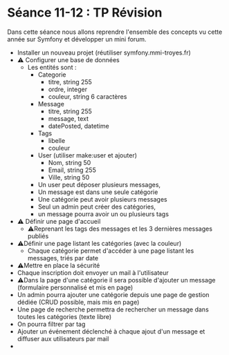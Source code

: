 # Séance 11-12 : TP Révision

Dans cette séance nous allons reprendre l'ensemble des concepts vu cette année sur Symfony et développer un mini forum.

* Installer un nouveau projet (réutiliser symfony.mmi-troyes.fr)
* :warning: Configurer une base de données
  * Les entités sont :&#x20;
    * Categorie
      * titre, string 255
      * ordre, integer
      * couleur, string 6 caractères
    * Message
      * titre, string 255
      * message, text
      * datePosted, datetime
    * Tags
      * libelle
      * couleur
    * User (utiliser make:user et ajouter)
      * Nom, string 50
      * Email, string 255
      * Ville, string 50
    * Un user peut déposer plusieurs messages,&#x20;
    * Un message est dans une seule catégorie
    * Une catégorie peut avoir plusieurs messages
    * Seul un admin peut créer des catégories,
    * un message pourra avoir un ou plusieurs tags
* :warning: Définir une page d'accueil
  * :warning:Reprenant les tags des messages et les 3 dernières messages publiés
* :warning:Définir une page listant les catégories (avec la couleur)
  * Chaque catégorie permet d'accéder à une page listant les messages, triés par date
* :warning:Mettre en place la sécurité
* Chaque inscription doit envoyer un mail à l'utilisateur
* :warning:Dans la page d'une catégorie il sera possible d'ajouter un message (formulaire personnalisé et mis en page)
* Un admin pourra ajouter une catégorie depuis une page de gestion dédiée (CRUD possible, mais mis en page)
* Une page de recherche permettra de rechercher un message dans toutes les catégories (texte libre)
* On pourra filtrer par tag
* Ajouter un événement déclenché à chaque ajout d'un message et diffuser aux utilisateurs par mail
*
